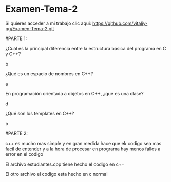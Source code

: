 # Examen-Tema-2

Si quieres acceder a mi trabajo clic aqui: https://github.com/vitaliy-pg/Examen-Tema-2.git

#PARTE 1:

¿Cuál es la principal diferencia entre la estructura básica del programa en C y C++?

b

¿Qué es un espacio de nombres en C++?


a

En programación orientada a objetos en C++, ¿qué es una clase?

d

¿Qué son los templates en C++?

b

#PARTE 2:

c++ es mucho mas simple y en gran medida hace que ek codigo sea mas facil de entender y a la hora de procesar en programa hay menos fallos a error en el codigo 


El archivo estudiantes.cpp tiene hecho el codigo en c++

El otro archivo el codigo esta hecho en c normal

